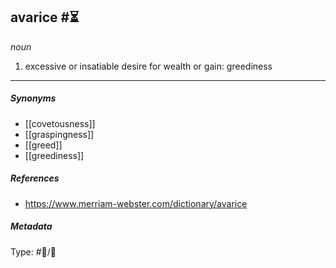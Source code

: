 ## avarice  #⏳ 

_noun_

1. excessive or insatiable desire for wealth or gain: greediness

___

##### Synonyms

-   [[covetousness]]
-   [[graspingness]]
-   [[greed]]
-   [[greediness]]

##### References

- https://www.merriam-webster.com/dictionary/avarice

##### Metadata

Type: #💬/💬 